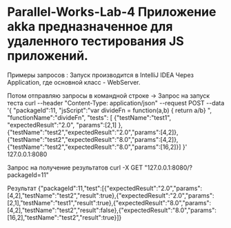 # Parallel-Works-Lab-4 Приложение akka предназначенное для удаленного тестирования JS приложений.

Примеры запросов :
Запуск производится в IntelliJ IDEA Через Application, где основной класс - WebServer.

Потом отправляю запросы в командной строке ->
Запрос на запуск теста
curl --header "Content-Type: application/json" --request POST --data '{ "packageId":11, "jsScript":"var divideFn = function(a,b) { return a/b} ", "functionName":"divideFn", "tests": [ {"testName":"test1", "expectedResult":"2.0", "params":[2,1] },{"testName":"test2","expectedResult":"2.0","params":[4,2]}, {"testName":"test2","expectedResult":"8.0","params":[4,2]},{"testName":"test2","expectedResult":"8.0","params":[16,2]}] }' 127.0.0.1:8080

Запрос на получение результатов
curl -X GET "127.0.0.1:8080/?packageId=11"

Результат
{"packageId":11,"test":[{"expectedResult":"2.0","params":[4,2],"testName":"test2","result":true},{"expectedResult":"2.0","params":[2,1],"testName":"test1","result":true},{"expectedResult":"8.0","params":[4,2],"testName":"test2","result":false},{"expectedResult":"8.0","params":[16,2],"testName":"test2","result":true}]}